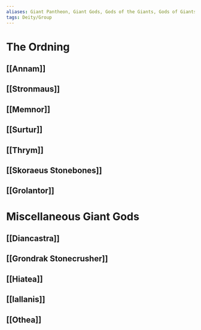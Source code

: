 ```yaml
---
aliases: Giant Pantheon, Giant Gods, Gods of the Giants, Gods of Giants
tags: Deity/Group
---
```

# The Ordning
## [[Annam]]
## [[Stronmaus]]
## [[Memnor]]
## [[Surtur]]
## [[Thrym]]
## [[Skoraeus Stonebones]]
## [[Grolantor]]
# Miscellaneous Giant Gods
## [[Diancastra]]
## [[Grondrak Stonecrusher]]
## [[Hiatea]]
## [[Iallanis]]
## [[Othea]]